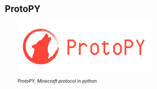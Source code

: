 # ProtoPY

<figure><img src=".gitbook/assets/ProtoPY Logo + scritta.png" alt=""><figcaption><p><em>ProtoPY, Minecraft protocol in python</em></p></figcaption></figure>
